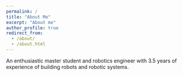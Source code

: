 ```yaml
---
permalink: /
title: "About Me"
excerpt: "About me"
author_profile: true
redirect_from: 
  - /about/
  - /about.html
---
```

An enthusiastic master student and robotics engineer with 3.5 years of experience of building robots and robotic systems. 